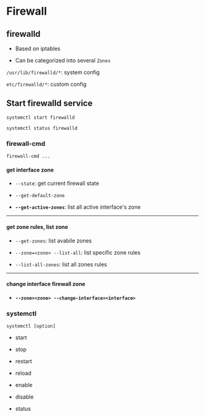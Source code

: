 # Firewall
## firewalld
- Based on iptables

- Can be categorized into several `Zones`

`/usr/lib/firewalld/*`: system config

`etc/firewalld/*`: custom config

## Start firewalld service

`systemctl start firewalld`

`systemctl status firewalld`

### firewall-cmd

`firewall-cmd ...`

#### get interface zone
- `--state`: get current firewall state

- `--get-default-zone`

- **`--get-active-zones`**: list all active interface's zone

---

#### get zone rules, list zone
- `--get-zones`: list avabile zones

- `--zone=<zone> --list-all`: list specific zone rules

- `--list-all-zones`: list all zones rules

---

#### change interface firewall zone
- **`--zone=<zone> --change-interface=<interface>`**

### systemctl

`systemctl [option]`
- start

- stop

- restart

- reload

- enable

- disable

- status